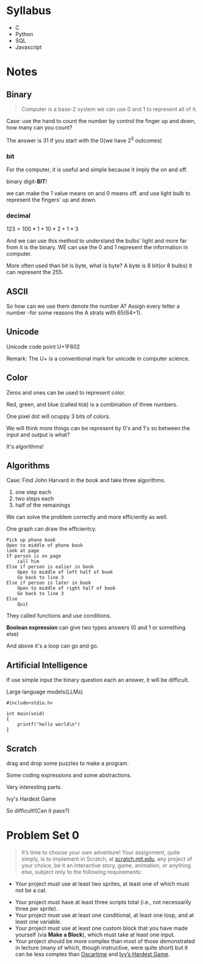 # Syllabus

+ C
+ Python
+ SQL
+ Javascript

# Notes


## Binary


>Computer is a base-2 system we can use 0 and 1 to represent all of it.


Case: use the hand to count the number by control the finger up and down, how many can you count?


The answer is 31 if you start with the 0(we have $2^{5}$ outcomes)


### bit


For the computer, it is useful and simple because it imply the on and off.

binary digit-**BIT**!

we can make the 1 value means on and 0 means off. and use light bulb to represent the fingers' up and down.

### decimal

$123=100*1+10*2+1*3$

And we can use this method to understand the bulbs' light and more far from it is the binary. WE can use the 0 and 1 represent the information in computer.

More often used than bit is byte, what is byte?
A byte is 8 bit(or 8 bulbs) it can represent the 255.


## ASCII


So how can we use them denote the number A?
Assign every letter a number -for some reasons the A strats with 65(64+1).


## Unicode

Unicode code point U+1F602 

Remark:
The U+ is a conventional mark for unicode in computer science. 


## Color

Zeros and ones can be used to represent color.

Red, green, and blue (called `RGB`) is a combination of three numbers.

One  pixel dot will ocuppy 3 bits of colors.

We will think more things can be represent by 0's and 1's so between the input and output is what?

It's algorithms!

## Algorithms

Case: Find John Harvard in the book and take three algorithms.

1. one step each 
2. two steps each
3. half of the remainings 

We can solve the problem correctly and more efficiently as well.

One graph can draw the efficientcy.


```
Pick up phone book
Open to middle of phone book
look at page 
If person is on page
	call him
Else if person is ealier in book
	Open to middle of left half of book
	Go back to line 3
Else if person is later in book
	Open to middle of right half of book
	Go back to line 3
Else
	Quit 
```

They called functions and use conditions.

**Boolean expression** can give two types answers (0 and 1 or something else)

And above it's a loop can go and go.

## Artificial Intelligence

If use simple input the binary question each an answer, it will be difficult.

Large language models(LLMs)


```
#include<stdio.h>

int main(void)
{
	printf("hello world\n")
}
```


## Scratch

drag and drop some puzzles to make a program.

Some coding expressions and some abstractions.

Very interesting parts.


Ivy's Hardest Game

So difficult!(Can it pass?)



# Problem Set 0

>It’s time to choose your own adventure! Your assignment, quite simply, is to implement in Scratch, at [scratch.mit.edu](https://scratch.mit.edu/), any project of your choice, be it an interactive story, game, animation, or anything else, subject only to the following requirements:

+ Your project must use at least two sprites, at least one of which must not be a cat.
- Your project must have at least three scripts total (i.e., not necessarily three per sprite).
- Your project must use at least one conditional, at least one loop, and at least one variable.
- Your project must use at least one custom block that you have made yourself (via **Make a Block**), which must take at least one input.
- Your project should be more complex than most of those demonstrated in lecture (many of which, though instructive, were quite short) but it can be less complex than [Oscartime](https://scratch.mit.edu/projects/277537196) and [Ivy’s Hardest Game](https://scratch.mit.edu/projects/326129433).





